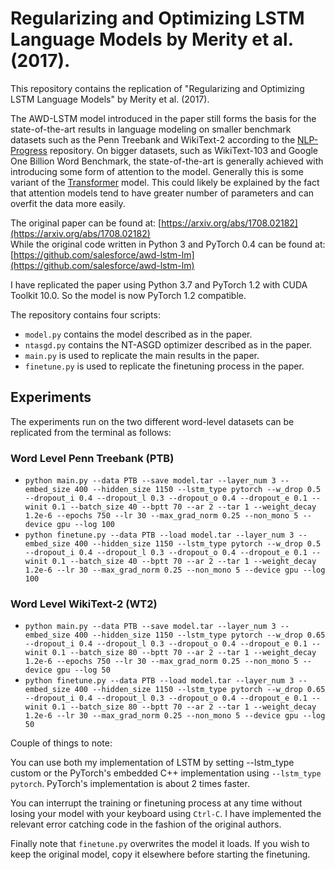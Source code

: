 # Regularizing and Optimizing LSTM Language Models by Merity et al. (2017).
This repository contains the replication of "Regularizing and Optimizing LSTM Language Models" by Merity et al. (2017).

The AWD-LSTM model introduced in the paper still forms the basis for the state-of-the-art results in language modeling on smaller benchmark datasets such as the Penn Treebank and WikiText-2 according to the [NLP-Progress](https://nlpprogress.com/english/language_modeling.html) repository. On bigger datasets, such as WikiText-103 and Google One Billion Word Benchmark, the state-of-the-art is generally achieved with introducing some form of attention to the model. Generally this is some variant of the [Transformer](https://arxiv.org/abs/1706.03762) model. This could likely be explained by the fact that attention models tend to have greater number of parameters and can overfit the data more easily. 

The original paper can be found at: [https://arxiv.org/abs/1708.02182](https://arxiv.org/abs/1708.02182)  
While the original code written in Python 3 and PyTorch 0.4 can be found at: [https://github.com/salesforce/awd-lstm-lm](https://github.com/salesforce/awd-lstm-lm)

I have replicated the paper using Python 3.7 and PyTorch 1.2 with CUDA Toolkit 10.0. So the model is now PyTorch 1.2 compatible.

The repository contains four scripts:

+ `model.py` contains the model described as in the paper.
+ `ntasgd.py` contains the NT-ASGD optimizer described as in the paper.
+ `main.py` is used to replicate the main results in the paper. 
+ `finetune.py` is used to replicate the finetuning process in the paper. 

## Experiments
The experiments run on the two different word-level datasets can be replicated from the terminal as follows: 

### Word Level Penn Treebank (PTB)
+ `python main.py --data PTB --save model.tar --layer_num 3 --embed_size 400 --hidden_size 1150 --lstm_type pytorch --w_drop 0.5 --dropout_i 0.4 --dropout_l 0.3 --dropout_o 0.4 --dropout_e 0.1 --winit 0.1 --batch_size 40 --bptt 70 --ar 2 --tar 1 --weight_decay 1.2e-6 --epochs 750 --lr 30 --max_grad_norm 0.25 --non_mono 5 --device gpu --log 100`
+ `python finetune.py --data PTB --load model.tar --layer_num 3 --embed_size 400 --hidden_size 1150 --lstm_type pytorch --w_drop 0.5 --dropout_i 0.4 --dropout_l 0.3 --dropout_o 0.4 --dropout_e 0.1 --winit 0.1 --batch_size 40 --bptt 70 --ar 2 --tar 1 --weight_decay 1.2e-6 --lr 30 --max_grad_norm 0.25 --non_mono 5 --device gpu --log 100`

### Word Level WikiText-2 (WT2)
+ `python main.py --data PTB --save model.tar --layer_num 3 --embed_size 400 --hidden_size 1150 --lstm_type pytorch --w_drop 0.65 --dropout_i 0.4 --dropout_l 0.3 --dropout_o 0.4 --dropout_e 0.1 --winit 0.1 --batch_size 80 --bptt 70 --ar 2 --tar 1 --weight_decay 1.2e-6 --epochs 750 --lr 30 --max_grad_norm 0.25 --non_mono 5 --device gpu --log 50`
+ `python finetune.py --data PTB --load model.tar --layer_num 3 --embed_size 400 --hidden_size 1150 --lstm_type pytorch --w_drop 0.65 --dropout_i 0.4 --dropout_l 0.3 --dropout_o 0.4 --dropout_e 0.1 --winit 0.1 --batch_size 80 --bptt 70 --ar 2 --tar 1 --weight_decay 1.2e-6 --lr 30 --max_grad_norm 0.25 --non_mono 5 --device gpu --log 50`

Couple of things to note:

You can use both my implementation of LSTM by setting --lstm_type custom or the PyTorch's embedded C++ implementation using `--lstm_type pytorch`. PyTorch's implementation is about 2 times faster.

You can interrupt the training or finetuning process at any time without losing your model with your keyboard using `Ctrl-C`. I have implemented the relevant error catching code in the fashion of the original authors.

Finally note that `finetune.py` overwrites the model it loads. If you wish to keep the original model, copy it elsewhere before starting the finetuning. 
